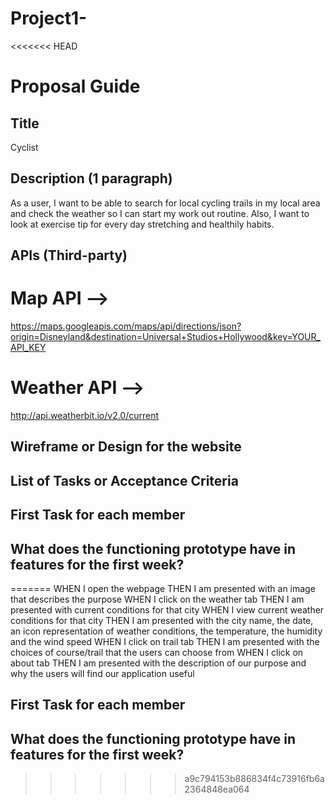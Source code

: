 # Project1-
<<<<<<< HEAD
# Proposal Guide


## Title
Cyclist

## Description (1 paragraph)

As a user, I want to be able to search for local cycling trails in my local area and check the weather so I can start my work out routine. Also, I want to look at exercise tip for every day stretching and healthily habits. 


## APIs (Third-party)
# Map API  -->

 https://maps.googleapis.com/maps/api/directions/json?origin=Disneyland&destination=Universal+Studios+Hollywood&key=YOUR_API_KEY

# Weather API  -->
 http://api.weatherbit.io/v2.0/current
## Wireframe or Design for the website

## List of Tasks or Acceptance Criteria



## First Task for each member

## What does the functioning prototype have in features for the first week?

=======
WHEN I open the webpage
THEN I am presented with an image that describes the purpose
WHEN I click on the weather tab
THEN I am presented with current conditions for that city
WHEN I view current weather conditions for that city
THEN I am presented with the city name, the date, an icon representation of weather conditions, the temperature, the humidity and the wind speed
WHEN I click on trail tab
THEN I am presented with the choices of course/trail that the users can choose from
WHEN I click on about tab
THEN I am presented with the description of our purpose and why the users will find our application useful
## First Task for each member

## What does the functioning prototype have in features for the first week?
>>>>>>> a9c794153b886834f4c73916fb6a2364848ea064
